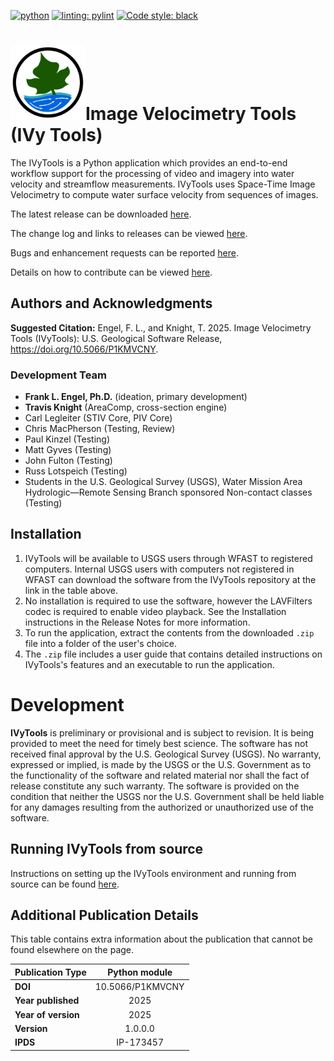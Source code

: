 [![python](https://img.shields.io/badge/python-3.8-blue)](https://www.python.org)
[![linting: pylint](https://img.shields.io/badge/linting-pylint-yellowgreen)](https://github.com/pylint-dev/pylint)
<a href="https://github.com/psf/black"><img alt="Code style: black" src="https://img.shields.io/badge/code%20style-black-000000.svg"></a>
<!--[![Citation Badge](https://api.juleskreuer.eu/citation-badge.php?doi=10.1126/science.1058040)](https://juleskreuer.eu/projekte/citation-badge/)
-->

# <img src="image_velocimetry_tools/gui/icons/IVy_Logo.svg"  width="120" height="120">Image Velocimetry Tools (IVy Tools)

The IVyTools is a Python application which provides an end-to-end workflow 
support for the processing of video and imagery into water velocity and 
streamflow measurements. IVyTools uses Space-Time Image Velocimetry to 
compute water surface velocity from sequences of images.

The latest release can be downloaded 
[here](https://code.usgs.gov/hydrologic-remote-sensing-branch/ivy/-/releases).

The change log and links to releases can be viewed 
[here](/docs/source/changelog.md).

Bugs and enhancement requests can be reported 
[here](https://code.usgs.gov/hydrologic-remote-sensing-branch/ivy/-/issues).

Details on how to contribute can be viewed [here](/CONTRIBUTING.md).



## Authors and Acknowledgments
**Suggested Citation:**
Engel, F. L., and Knight, T. 2025. Image Velocimetry Tools
(IVyTools): U.S. Geological Software Release, 
https://doi.org/10.5066/P1KMVCNY.

### Development Team
* **Frank L. Engel, Ph.D.** (ideation, primary development)
* **Travis Knight** (AreaComp, cross-section engine)
* Carl Legleiter (STIV Core, PIV Core)
* Chris MacPherson (Testing, Review)
* Paul Kinzel (Testing)
* Matt Gyves (Testing)
* John Fulton (Testing)
* Russ Lotspeich (Testing)
* Students in the U.S. Geological Survey (USGS), Water Mission Area 
  Hydrologic—Remote Sensing Branch sponsored Non-contact classes  (Testing)

## Installation

1. IVyTools will be available to USGS users through WFAST to 
   registered computers. Internal USGS users with computers not registered in 
   WFAST can download the software from the IVyTools repository at the link 
   in the table above.
2. No installation is required to use the software, however the LAVFilters 
   codec is required to enable video playback. See the Installation 
   instructions in the Release Notes for more information.
3. To run the application, extract the contents from the downloaded `.zip` file 
   into a folder of the user's choice.
4. The `.zip` file includes a user guide that contains detailed instructions on 
   IVyTools's features and an executable to run the application.


# Development

**IVyTools** is preliminary or provisional and is subject to revision. It is 
being provided to meet the need for timely best science. The software has 
not received final approval by the U.S. Geological Survey (USGS). No 
warranty, expressed or implied, is made by the USGS or the U.S. Government 
as to the functionality of the software and related material nor shall the 
fact of release constitute any such warranty. The software is provided on 
the condition that neither the USGS nor the U.S. Government shall be held 
liable for any damages resulting from the authorized or unauthorized use of 
the software.

## Running IVyTools from source
Instructions on setting up the IVyTools environment and running from source 
can be found [here](docs/source/setup.md).


## Additional Publication Details

This table contains extra information about the publication that cannot be 
found elsewhere on the page.

| **Publication Type** |  Python module   |
|----------------------|:----------------:|
| **DOI**              | 10.5066/P1KMVCNY |
| **Year published**   |       2025       |
| **Year of version**  |       2025       |
| **Version**          |     1.0.0.0      |
| **IPDS**             |    IP-173457     |


